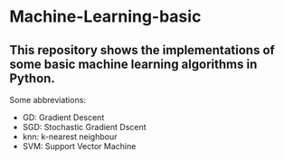 # Machine-Learning-basic
## This repository shows the implementations of some basic machine learning algorithms in Python.
Some abbreviations:
* GD: Gradient Descent
* SGD: Stochastic Gradient Dscent
* knn: k-nearest neighbour
* SVM: Support Vector Machine
